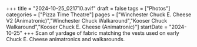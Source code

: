 +++
title = "2024-10-25_021710.avif"
draft = false
tags = ["Photos"]
categories = ["Pizza Time Theatre"]
pages = ["Winchester Chuck E. Cheese V2 (Animatronic)","Winchester Chuck Walkaround","Kooser Chuck Walkaround","Kooser Chuck E. Cheese (Animatronic)"]
startDate = "2024-10-25"
+++
Scan of yardage of fabric matching the vests used on early Chuck E. Cheese animatronics and walkarounds.
